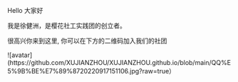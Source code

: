 <p>Hello 大家好</p>
<p>我是徐健洲，是樱花社工实践团的创立者。 </p>
<p>很高兴你来到这里, 你可以在下方的二维码加入我们的社团</p>
![avatar](https://github.com/XUJIANZHOU/XUJIANZHOU.github.io/blob/main/QQ%E5%9B%BE%E7%89%8720220917151106.jpg?raw=true）
